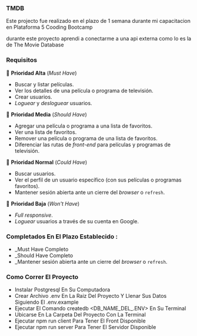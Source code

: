 ### TMDB

Este projecto fue realizado en el plazo de 1 semana durante mi capacitacion en Plataforma 5 Cooding Bootcamp

durante este proyecto aprendi a conectarme a una api externa como lo es la de The Movie Database

### Requisitos

📕 **Prioridad Alta** (_Must Have_)

- Buscar y listar películas.
- Ver los detalles de una película o programa de televisión.
- Crear usuarios.
- _Loguear_ y _desloguear_ usuarios.

📘 **Prioridad Media** (_Should Have_)

- Agregar una película o programa a una lista de favoritos.
- Ver una lista de favoritos.
- Remover una película o programa de una lista de favoritos.
- Diferenciar las rutas de _front-end_ para películas y programas de televisión.

📗 **Prioridad Normal** (_Could Have_)

- Buscar usuarios.
- Ver el perfil de un usuario específico (con sus películas o programas favoritos).
- Mantener sesión abierta ante un cierre del _browser_ o `refresh`.

📓 **Prioridad Baja** (_Won't Have_)
- _Full responsive_.
- _Loguear_ usuarios a través de su cuenta en Google.

### Completados En El Plazo Establecido :

- _Must Have Completo
- _Should Have Completo
- _Mantener sesión abierta ante un cierre del _browser_ o `refresh`.

### Como Correr El Proyecto 
- Instalar Postgresql En Su Computadora
- Crear Archivo .env En La Raiz Del Proyecto Y Llenar Sus Datos Siguiendo El .env.example
- Ejecutar El Comando createdb <DB_NAME_DEL_.ENV> En Su Terminal
- Ubicarse En La Carpeta Del Proyecto Con La Terminal
- Ejecutar npm run client Para Tener El Front Disponible
- Ejecutar npm run server Para Tener El Servidor Disponible


